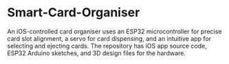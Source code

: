 # Smart-Card-Organiser
An iOS-controlled card organiser uses an ESP32 microcontroller for precise card slot alignment, a servo for card dispensing, and an intuitive app for selecting and ejecting cards. The repository has iOS app source code, ESP32 Arduino sketches, and 3D design files for the hardware.
